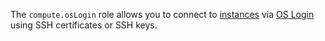 The `compute.osLogin` role allows you to connect to [instances](../../compute/concepts/vm.md) via [OS Login](../../organization/concepts/os-login.md) using SSH certificates or SSH keys.
